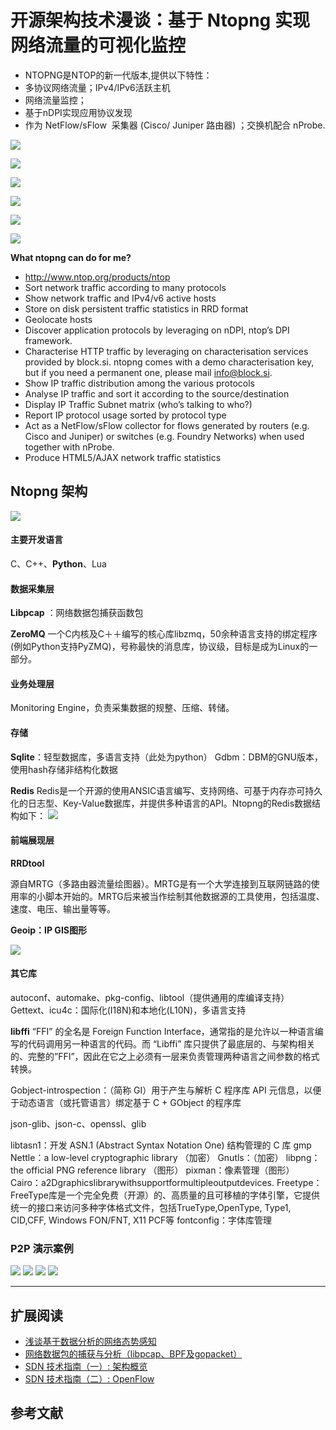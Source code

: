 # 开源架构技术漫谈：基于 Ntopng 实现网络流量的可视化监控


- NTOPNG是NTOP的新一代版本,提供以下特性：
- 多协议网络流量；IPv4/IPv6活跃主机
- 网络流量监控；
- 基于nDPI实现应用协议发现
- 作为 NetFlow/sFlow  采集器 (Cisco/ Juniper 路由器) ；交换机配合 nProbe.

![](http://og2061b3n.bkt.clouddn.com/ntop-demo-1.jpg)

![](http://og2061b3n.bkt.clouddn.com/ntop-demo-2.jpg)

![](http://og2061b3n.bkt.clouddn.com/ntop-demo-3.jpg)

![](http://og2061b3n.bkt.clouddn.com/ntop-demo-4.jpg)

![](http://og2061b3n.bkt.clouddn.com/ntop-demo-5.jpg)

![](http://og2061b3n.bkt.clouddn.com/ntop-demo-6.jpg)

**What ntopng can do for me?**

- http://www.ntop.org/products/ntop
- Sort network traffic according to many protocols
- Show network traffic and IPv4/v6 active hosts
- Store on disk persistent traffic statistics in RRD format
- Geolocate hosts
- Discover application protocols by leveraging on nDPI, ntop’s DPI framework.
- Characterise HTTP traffic by leveraging on characterisation services provided by block.si. ntopng comes with a demo characterisation key, but if you need a permanent one, please mail info@block.si.
- Show IP traffic distribution among the various protocols
- Analyse IP traffic and sort it according to the source/destination
- Display IP Traffic Subnet matrix (who’s talking to who?)
- Report IP protocol usage sorted by protocol type
- Act as a NetFlow/sFlow collector for flows generated by routers (e.g. Cisco and Juniper) or switches (e.g. Foundry Networks) when used together with nProbe.
- Produce HTML5/AJAX network traffic statistics 

## Ntopng 架构

![](http://og2061b3n.bkt.clouddn.com/ntopng-arch-view.jpg)

#### 主要开发语言
C、C++、**Python**、Lua

#### 数据采集层

**Libpcap** ：网络数据包捕获函数包

**ZeroMQ**
一个C内核及C＋＋编写的核心库libzmq，50余种语言支持的绑定程序(例如Python支持PyZMQ)，号称最快的消息库，协议级，目标是成为Linux的一部分。

#### 业务处理层
Monitoring Engine，负责采集数据的规整、压缩、转储。

#### 存储

**Sqlite**：轻型数据库，多语言支持（此处为python）
Gdbm：DBM的GNU版本，使用hash存储非结构化数据

**Redis**
Redis是一个开源的使用ANSIC语言编写、支持网络、可基于内存亦可持久化的日志型、Key-Value数据库，并提供多种语言的API。Ntopng的Redis数据结构如下：
![](http://og2061b3n.bkt.clouddn.com/ntopng-redis-data.png)

#### 前端展现层

**RRDtool**

源自MRTG（多路由器流量绘图器）。MRTG是有一个大学连接到互联网链路的使用率的小脚本开始的。MRTG后来被当作绘制其他数据源的工具使用，包括温度、速度、电压、输出量等等。

**Geoip：IP GIS图形**


![](http://og2061b3n.bkt.clouddn.com/ntopng-geomap.png)

#### 其它库

autoconf、automake、pkg-config、libtool（提供通用的库编译支持）
Gettext、icu4c：国际化(I18N)和本地化(L10N)，多语言支持

**libffi**
“FFI” 的全名是 Foreign Function Interface，通常指的是允许以一种语言编写的代码调用另一种语言的代码。而 “Libffi” 库只提供了最底层的、与架构相关的、完整的”FFI”，因此在它之上必须有一层来负责管理两种语言之间参数的格式转换。

Gobject-introspection：（简称 GI）用于产生与解析 C 程序库 API 元信息，以便于动态语言（或托管语言）绑定基于 C + GObject 的程序库

json-glib、json-c、openssl、glib

libtasn1：开发 ASN.1 (Abstract Syntax Notation One) 结构管理的 C 库
gmp
Nettle：a low-level cryptographic library （加密）
Gnutls：（加密）
libpng：the official PNG reference library （图形）
pixman：像素管理（图形）
Cairo：a2Dgraphicslibrarywithsupportformultipleoutputdevices.
Freetype：FreeType库是一个完全免费（开源）的、高质量的且可移植的字体引擎，它提供统一的接口来访问多种字体格式文件，包括TrueType,OpenType, Type1, CID,CFF, Windows FON/FNT, X11 PCF等
fontconfig：字体库管理

### P2P 演示案例

![](http://og2061b3n.bkt.clouddn.com/ntop-p2p-1.jpg)
![](http://og2061b3n.bkt.clouddn.com/ntop-p2p-2.png)
![](http://og2061b3n.bkt.clouddn.com/ntop-p2p-3.png)
![](http://og2061b3n.bkt.clouddn.com/ntop-p2p-4.png)

<hr>

## 扩展阅读
- [浅谈基于数据分析的网络态势感知](http://riboseyim.github.io/2017/07/14/sFlow/)
- [网络数据包的捕获与分析（libpcap、BPF及gopacket）](http://riboseyim.github.io/2017/06/16/Pcap/)
- [SDN 技术指南（一）: 架构概览](http://riboseyim.github.io/2017/05/12/SDN/)
- [SDN 技术指南（二）: OpenFlow ](http://riboseyim.github.io/2017/08/22/SDN-OpenFlow/)

## 参考文献
